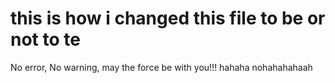 # this is how i changed this file to be or not to te
No error, No warning, may the force be with you!!!
hahaha      nohahahahaah
